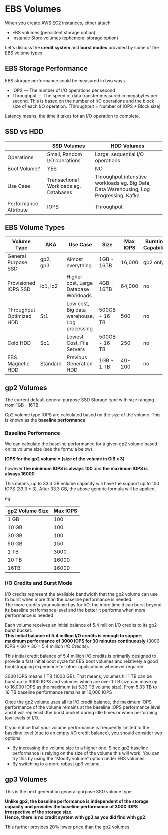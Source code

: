 # EBS Volumes


When you create AWS EC2 instances, either attach
* EBS volumes (persistent storage option)
* Instance Store volumes (ephemeral storage option)

Let's discuss the **credit system** and **burst modes** provided by some of the EBS volume types

## EBS Storage Performance

EBS storage performance could be measured in two ways.

* IOPS — The number of I/O operations per second
* Throughput — The speed of data transfer measured in megabytes per second. This is based on the number of I/O operations and the block size of each I/O operation. (Throughput = Number of IOPS * Block size)

Latency means, the time it takes for an I/O operation to complete.

## SSD vs HDD

|  | SSD Volumes | HDD Volumes |
|---|---|---|
| Operations | Small, Random I/O operations | Large, sequential I/O operations|
| Boot Volume? | YES | NO |
| Use Case | Transactional Workloads eg. Databases| Throughput intenstive workloads eg. Big Data, Data Warehousing, Log Progressing, Kafka |
| Performance Attribute | IOPS | Throughput |


## EBS Volume Types

| Volume Type | AKA | Use Case | Size |Max IOPS | Bursting Capability |
|---|---|---|---|---|---|
| General Purpose SSD      | gp2, gp3 | Almost everything                               | 1GB - 16TB    | 16,000 | gp2 only |
| Provisioned IOPS SSD     | io1, io2 | Higher cost, Large Database Workloads           | 4GB - 16TB    | 64,000 | no       |
| Throughput Optimized HDD | St1      | Low cost, Big data warehouse, Log processing    | 500GB - 16 TB | 500    | no       |
| Cold HDD                 | Sc1      | Lowest Cost, File Servers                       | 500GB - 16 TB | 250    | no       |
| EBS Magnetic HDD         | Standard | Previous Generation HDD                         | 1GB - 1 TB    | 40-200 | no       |

## gp2 Volumes

The current default general purpose SSD Storage type with size ranging from 1GB - 16TB

Gp2 volume type IOPS are calculated based on the size of the volume. This is known as the **baseline performance**

### Baseline Performance
We can calculate the baseline performance for a given gp2 volume based on its volume size (see the formula below).

**IOPS for the gp2 volume = (size of the volume in GiB x 3)**

however **the minimum IOPS is always 100** and **the maximum IOPS is always 16000**

This means, up to 33.3 GB volume capacity will have the support up to 100 IOPS (33.3 * 3). After 33.3 GB, the above generic formula will be applied.

eg.

| gp2 Volume Size | Max IOPS |
|---|---|
| 1 GB  | 100 |
| 10 GB | 100 |
| 30 GB | 100 |
| 50 GB | 150 |
| 1 TB  | 3000 |
| 10 TB | 16000 |
| 16TB  | 16000|

### I/O Credits and Burst Mode

I/O credits represent the available bandwidth that the gp2 volume can use to burst when more than the baseline performance is needed.   
The more credits your volume has for I/O, the more time it can burst beyond its baseline performance level and the better it performs when more performance is needed

Each volume receives an initial balance of 5.4 million I/O credits to its gp2 burst bucket.   
**This initial balance of 5.4 million I/O credits is enough to support maximum performance of 3000 IOPS for 30 minutes continuously** (3000 IOPS * 60 * 30 = 5.4 million I/O Credits).

This initial credit balance of 5.4 million I/O credits is primarily designed to provide a fast initial boot cycle for EBS boot volumes and relatively a good bootstrapping experience for other applications whenever required.

3000 IOPS means 1 TB (1000 GB). That means, volumes till 1 TB can be burst up to 3000 IOPS and volumes which are over 1 TB size can move up to 16,000 IOPS as the maximum (at 5.33 TB volume size). From 5.33 TB to 16 TB baseline performance remains at 16,000 IOPS

Once the gp2 volume uses all its I/O credit balance, the maximum IOPS performance of the volume remains at the baseline IOPS performance level and it will replenish the burst bucket during idle times or when performing low levels of I/O.

If you notice that your volume performance is frequently limited to the baseline level (due to an empty I/O credit balance), you should consider two options.
* By increasing the volume size to a higher one. Since gp2 baseline performance is relying on the size of the volume this will work. You can try this by using the “Modify volume” option under EBS volumes.
* By switching to a more robust gp3 volume.

## gp3 Volumes

This is the next generation general purpose SSD volume type.

**Unlike gp2, the baseline performance is independent of the storage capacity and provides the baseline performance of 3000 IOPS irrespective of the storage size.   
Hence, there is no credit system with gp3 as you did find with gp2.**

This further provides 20% lower price than the gp2 volumes.

